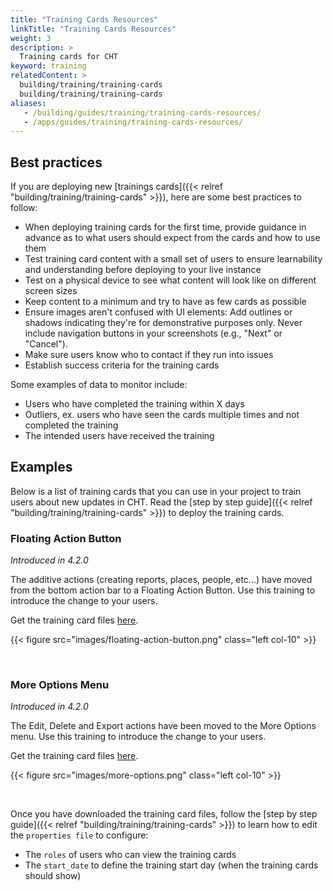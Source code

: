 ```yaml
---
title: "Training Cards Resources"
linkTitle: "Training Cards Resources"
weight: 3
description: >
  Training cards for CHT
keyword: training
relatedContent: >
  building/training/training-cards
  building/training/training-cards
aliases:
   - /building/guides/training/training-cards-resources/
   - /apps/guides/training/training-cards-resources/
---
```


## Best practices

If you are deploying new [trainings cards]({{< relref "building/training/training-cards" >}}), here are some best practices to follow: 

- When deploying training cards for the first time, provide guidance in advance as to what users should expect from the cards and how to use them
- Test training card content with a small set of users to ensure learnability and understanding before deploying to your live instance
- Test on a physical device to see what content will look like on different screen sizes
- Keep content to a minimum and try to have as few cards as possible
- Ensure images aren't confused with UI elements: Add outlines or shadows indicating they're for demonstrative purposes only. Never include navigation buttons in your screenshots (e.g., "Next" or "Cancel").
- Make sure users know who to contact if they run into issues
- Establish success criteria for the training cards

Some examples of data to monitor include:

- Users who have completed the training within X days
- Outliers, ex. users who have seen the cards multiple times and not completed the training
- The intended users have received the training

## Examples

Below is a list of training cards that you can use in your project to train users about new updates in CHT. Read the [step by step guide]({{< relref "building/training/training-cards" >}}) to deploy the training cards.

### Floating Action Button

_Introduced in 4.2.0_

The additive actions (creating reports, places, people, etc...) have moved from the bottom action bar to a Floating Action Button. Use this training to introduce the change to your users. 

Get the training card files [here](https://github.com/medic/cht-docs/tree/main/content/en/building/training/training-cards-resources/available-trainings/floating-action-button).

{{< figure src="images/floating-action-button.png" class="left col-10" >}}

<br clear="all">

### More Options Menu

_Introduced in 4.2.0_

The Edit, Delete and Export actions have been moved to the More Options menu. Use this training to introduce the change to your users. 

Get the training card files [here](https://github.com/medic/cht-docs/tree/main/content/en/building/training/training-cards-resources/available-trainings/more-options).

{{< figure src="images/more-options.png" class="left col-10" >}}

<br clear="all">

Once you have downloaded the training card files, follow the [step by step guide]({{< relref "building/training/training-cards" >}}) to learn how to edit the `properties file` to configure: 
- The `roles` of users who can view the training cards 
- The `start_date` to define the training start day (when the training cards should show)
